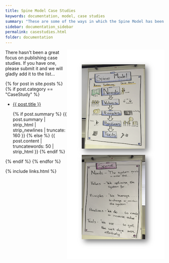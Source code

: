 ```yaml
---
title: Spine Model Case Studies
keywords: documentation, model, case studies
summary: "These are some of the ways in which the Spine Model has been applied..."
sidebar: documentation_sidebar
permalink: casestudies.html
folder: documentation
---
```


<img style="float: right; border: 30px solid white" src="images/InTheWild/jo_perold.png">

There hasn't been a great focus on publishing case studies. If you have one, please submit it and we will gladly add it to the list...

<div class="home">
    {% for post in site.posts %}
        {% if post.category == "CaseStudy" %}
        <ul>
            <li>
                <a class="post-link" href="{{ post.url | remove: "/" }}">{{ post.title }}</a>
                <p>{% if post.summary %} {{ post.summary | strip_html | strip_newlines | truncate: 160 }} {% else %} {{ post.content | truncatewords: 50 | strip_html }} {% endif %}</p>
            </li>
        </ul>
        {% endif %}
    {% endfor %}
</div>

{% include links.html %}
